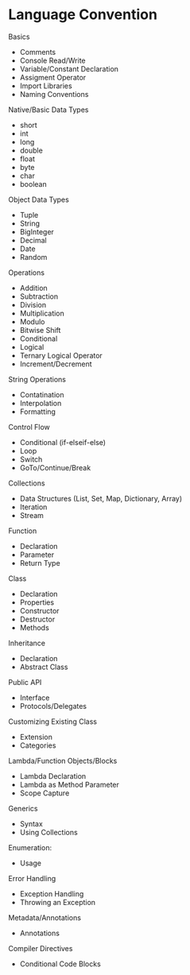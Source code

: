 # Language Convention

Basics
- Comments
- Console Read/Write 
- Variable/Constant Declaration
- Assigment Operator
- Import Libraries
- Naming Conventions

Native/Basic Data Types 
- short
- int
- long
- double
- float
- byte
- char
- boolean

Object Data Types 
- Tuple
- String
- BigInteger
- Decimal
- Date
- Random

Operations
- Addition
- Subtraction
- Division
- Multiplication
- Modulo
- Bitwise Shift
- Conditional
- Logical
- Ternary Logical Operator
- Increment/Decrement

String Operations
- Contatination
- Interpolation
- Formatting

Control Flow
- Conditional (if-elseif-else)
- Loop
- Switch
- GoTo/Continue/Break

Collections
- Data Structures (List, Set, Map, Dictionary, Array)
- Iteration
- Stream

Function
- Declaration
- Parameter
- Return Type

Class
- Declaration
- Properties
- Constructor
- Destructor
- Methods

Inheritance
- Declaration
- Abstract Class

Public API
- Interface
- Protocols/Delegates

Customizing Existing Class
- Extension
- Categories

Lambda/Function Objects/Blocks
- Lambda Declaration
- Lambda as Method Parameter
- Scope Capture

Generics
- Syntax
- Using Collections

Enumeration:
- Usage

Error Handling
- Exception Handling
- Throwing an Exception

Metadata/Annotations
- Annotations

Compiler Directives
- Conditional Code Blocks
